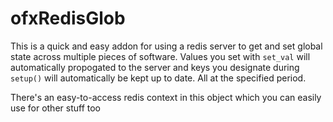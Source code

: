 # ofxRedisGlob

This is a quick and easy addon for using a redis server to get and set global state across multiple pieces of software.  Values you set with `set_val` will automatically propogated to the server and keys you designate during `setup()` will automatically be kept up to date.  All at the specified period.

There's an easy-to-access redis context in this object which you can easily use for other stuff too
